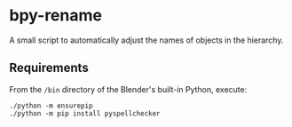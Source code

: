 # bpy-rename

A small script to automatically adjust the names of objects in the hierarchy.

## Requirements
From the `/bin` directory of the Blender's built-in Python, execute:

```
./python -m ensurepip
./python -m pip install pyspellchecker
```
